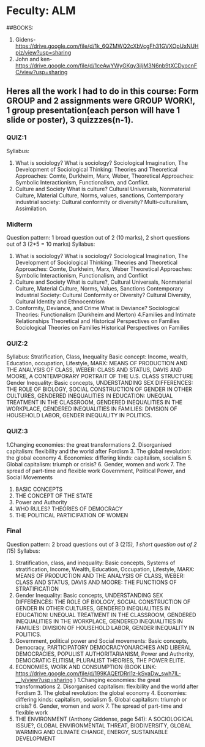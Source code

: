 # Feculty: ALM
##BOOKS:
1. Gidens- https://drive.google.com/file/d/1k_6QZMWQ2cXbVcgFh31GVXOpUxNUHpjz/view?usp=sharing 
2. John and ken- https://drive.google.com/file/d/1ceAwYWyGKgy3iljM3N6nb9tXCDyocnFC/view?usp=sharing 
## Heres all the work I had to do in this course: Form GROUP and 2 assignments were GROUP WORK!, 1 group presentation(each person will have 1 slide or poster), 3 quizzzes(n-1).

### QUIZ:1
Syllabus: 
1) What is sociology?
What is sociology?
Sociological Imagination, The Development of Sociological Thinking: Theories
and Theoretical Approaches: Comte, Durkheim, Marx, Weber, Theoretical Approaches:
Symbolic Interactionism, Functionalism, and Conflict.
2) Culture and Society
What is culture? Cultural
Universals, Nonmaterial Culture, Material Culture, Norms, values, sanctions,
Contemporary industrial society: Cultural conformity or diversity? Multi-culturalism, Assimilation.

### Midterm
Question pattern: 1 broad question out of 2 (10 marks), 2 short questions out of 3 (2*5 = 10 marks)
Syllabus:
1. What is sociology?
What is sociology? Sociological Imagination, The Development of Sociological Thinking: Theories and Theoretical Approaches: Comte, Durkheim, Marx, Weber
Theoretical Approaches: Symbolic Interactionism, Functionalism, and Conflict
2. Culture and Society
What is culture?, Cultural Universals, Nonmaterial Culture, Material Culture, Norms, Values, Sanctions
Contemporary Industrial Society: Cultural Conformity or Diversity?
Cultural Diversity, Cultural Identity and Ethnocentrism
3. Conformity, Deviance, and Crime
What is Deviance?
Sociological Theories: Functionalism (Durkheim and Merton)
4.Families and Intimate Relationships
Theoretical and Historical Perspectives on Families
Sociological Theories on Families
Historical Perspectives on Families

### QUIZ:2
Syllabus: 
Stratification, Class, Inequality 
Basic concept: Income, wealth, Education, occupation, Lifestyle, MARX: MEANS OF PRODUCTION AND THE ANALYSIS OF CLASS, WEBER: CLASS AND STATUS, DAVIS AND MOORE, A CONTEMPORARY PORTRAIT OF THE U.S. CLASS STRUCTURE
Gender Inequality: 
Basic concepts, UNDERSTANDING SEX DIFFERENCES: THE ROLE OF BIOLOGY, SOCIAL CONSTRUCTION OF GENDER IN OTHER CULTURES, GENDERED INEQUALITIES IN EDUCATION: UNEQUAL TREATMENT IN THE CLASSROOM, GENDERED INEQUALITIES IN THE WORKPLACE, GENDERED INEQUALITIES IN FAMILIES: DIVISION OF HOUSEHOLD LABOR, GENDER INEQUALITY IN POLITICS.

### QUIZ:3
1.Changing economies: the
great transformations
2. Disorganised capitalism: flexibility and the world after Fordism
3. The global revolution: the global economy
4. Economies: differing kinds: capitalism, socialism 
5. Global capitalism: triumph or crisis?
6. Gender, women and work
7. The spread of part-time and flexible work
Government, Political Power, and Social Movements
1. BASIC CONCEPTS
2. THE CONCEPT OF THE STATE
3. Power and Authority
4. WHO RULES? THEORIES OF DEMOCRACY
5. THE POLITICAL PARTICIPATION OF WOMEN

### Final
Question pattern: 2 broad questions out of 3 (2*15), 1 short question out of 2 (1*5)
Syllabus: 
1) Stratification, class, and inequality: Basic concepts, Systems of stratification, Income, Wealth, Education, Occupation, Lifestyle, MARX: MEANS OF PRODUCTION AND THE ANALYSIS OF CLASS, WEBER: CLASS AND STATUS, DAVIS AND MOORE: THE FUNCTIONS OF STRATIFICATION
2) Gender Inequality: Basic concepts, UNDERSTANDING SEX DIFFERENCES: THE ROLE OF BIOLOGY, SOCIAL CONSTRUCTION OF GENDER IN OTHER CULTURES, GENDERED INEQUALITIES IN EDUCATION: UNEQUAL TREATMENT IN THE CLASSROOM, GENDERED INEQUALITIES IN THE WORKPLACE, GENDERED INEQUALITIES IN FAMILIES: DIVISION OF HOUSEHOLD LABOR, GENDER INEQUALITY IN POLITICS.
3) Government, political power and Social movements: Basic concepts, Democracy, PARTICIPATORY DEMOCRACYONARCHIES AND LIBERAL DEMOCRACIES, POPULIST AUTHORITARIANISM, Power and Authority, DEMOCRATIC ELITISM, PLURALIST THEORIES, THE POWER ELITE.
4) ECONOMIES, WORK AND CONSUMPTION (BOOK LINK: https://drive.google.com/file/d/199KAQEfDRrl1z-kSvaDw_swh7lL-__ly/view?usp=sharing )
1.Changing economies: the
great transformations 2. Disorganised capitalism: flexibility and the world after Fordism 3. The global revolution: the global economy 4. Economies: differing kinds: capitalism, socialism  5. Global capitalism: triumph or crisis? 6. Gender, women and work 7. The spread of part-time and flexible work
5) THE ENVIRONMENT (Anthony Giddense, page 541): A SOCIOLOGICAL ISSUE?, GLOBAL ENVIRONMENTAL THREAT, BIODIVERSITY, GLOBAL WARMING AND CLIMATE CHANGE, ENERGY, SUSTAINABLE DEVELOPMENT
